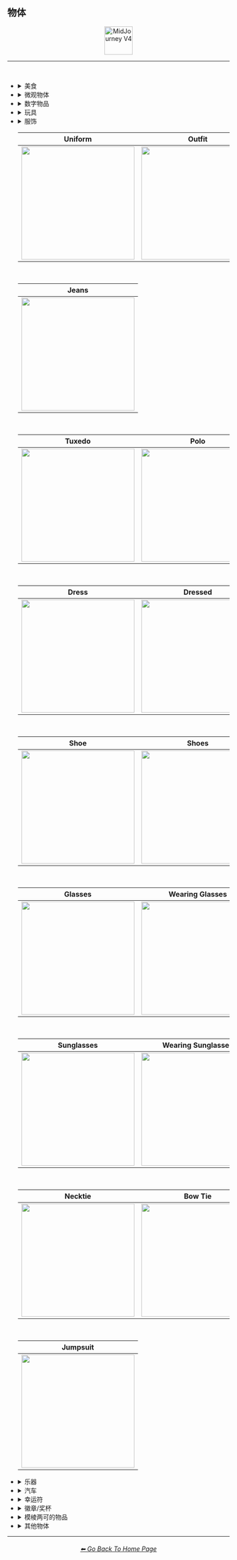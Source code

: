 <h2>物体</h2>

<div align="center">

[<img src="/Images/Repo_Parts/Buttons/Version_Buttons/button_version_V4_active.webp?raw=true" alt="MidJourney V4" height="64" />](/Pages/MJ_V4/Style_Pages/Just_The_Style/Objects.md)
<br>

</div>

<hr>
<br>


- <details><summary>美食</summary><p>

  - <details><summary>水果蔬菜</summary><p><div align="center">

	| Fruit | Vegetable |
	| :-: | :-: |
	| <img src="/Images/MJ_V4/V4_Alpha_3.5/Midjourney_Styles/Fruit.webp?raw=true" width="256" /> | <img src="/Images/MJ_V4/V4_Alpha_3.5/Midjourney_Styles/Vegetable.webp?raw=true" width="256" /> |
	
	<br>
	
	| Fig | Mango | Cauliflower |
	| :-: | :-: | :-: |
	| <img src="/Images/MJ_V4/V4_Alpha_3.5/Midjourney_Styles/Fig.webp?raw=true" width="256" /> | <img src="/Images/MJ_V4/V4_Alpha_3.5/Midjourney_Styles/Mango.webp?raw=true" width="256" /> | <img src="/Images/MJ_V4/V4_Alpha_3.5/Midjourney_Styles/Cauliflower.webp?raw=true" width="256" /> |

	</div></p></details>


  - <details><summary>肉/蛋/奶酪</summary><p><div align="center">

	| Beef | Wagyu | Tallow |
	| :-: | :-: | :-: |
	| <img src="/Images/MJ_V4/V4_Alpha_3.5/Midjourney_Styles/Beef.webp?raw=true" width="256" /> | <img src="/Images/MJ_V4/V4_Alpha_3.5/Midjourney_Styles/Wagyu.webp?raw=true" width="256" /> | <img src="/Images/MJ_V4/V4_Alpha_3.5/Midjourney_Styles/Tallow.webp?raw=true" width="256" /> |
	
	<br>
	
	| Pork | Bacon |
	| :-: | :-: |
	| <img src="/Images/MJ_V4/V4_Alpha_3.5/Midjourney_Styles/Pork.webp?raw=true" width="256" /> | <img src="/Images/MJ_V4/V4_Alpha_3.5/Midjourney_Styles/Bacon.webp?raw=true" width="256" /> |

	<br>

	| Cheese |
	| :-: |
	| <img src="/Images/MJ_V4/V4_Alpha_3.5/Midjourney_Styles/Cheese.webp?raw=true" width="256" /> |

	<br>
	
	| Egg | Egg Yolk |
	| :-: | :-: |
	| <img src="/Images/MJ_V4/V4_Alpha_3.5/Midjourney_Styles/Egg.webp?raw=true" width="256" /> | <img src="/Images/MJ_V4/V4_Alpha_3.5/Midjourney_Styles/Egg_Yolk.webp?raw=true" width="256" /> |

	</div></p></details>


  - <details><summary>面包</summary><p><div align="center">

	| Bread | Made of Bread | Pretzel |
	| :-: | :-: | :-: |
	| <img src="/Images/MJ_V4/V4_Alpha_3.5/Midjourney_Styles/Bread.webp?raw=true" width="256" /> | <img src="/Images/MJ_V4/V4_Alpha_3.5/Midjourney_Styles/Made_of_Bread.webp?raw=true" width="256" /> | <img src="/Images/MJ_V4/V4_Alpha_3.5/Midjourney_Styles/Pretzel.webp?raw=true" width="256" /> |

	<br>
	
	| Shortcrust-Pastry | Flaky-Pastry | Puff-Pastry |
	| :-: | :-: | :-: |
	| <img src="/Images/MJ_V4/V4_Alpha_3.5/Midjourney_Styles/Shortcrust-Pastry.webp?raw=true" width="256" /> | <img src="/Images/MJ_V4/V4_Alpha_3.5/Midjourney_Styles/Flaky-Pastry.webp?raw=true" width="256" /> | <img src="/Images/MJ_V4/V4_Alpha_3.5/Midjourney_Styles/Puff-Pastry.webp?raw=true" width="256" /> |

	<br>

	| Choux-Pastry | Phyllo |
	| :-: | :-: |
	| <img src="/Images/MJ_V4/V4_Alpha_3.5/Midjourney_Styles/Choux-Pastry.webp?raw=true" width="256" /> | <img src="/Images/MJ_V4/V4_Alpha_3.5/Midjourney_Styles/Phyllo.webp?raw=true" width="256" /> |

	</div></p></details>


  - <details><summary>干果与豆子</summary><p><div align="center">

	| Beans |
	| :-: |
	| <img src="/Images/MJ_V4/V4_Alpha_3.5/Midjourney_Styles/Beans.webp?raw=true" width="256" /> |

	<br>

	| Peanut |
	| :-: |
	| <img src="/Images/MJ_V4/V4_Alpha_3.5/Midjourney_Styles/Peanut.webp?raw=true" width="256" /> |

	<br>
	
	| Coconut |
	| :-: |
	| <img src="/Images/MJ_V4/V4_Alpha_3.6/Midjourney_Styles/Coconut.webp?raw=true" width="256" /> |

	</div></p></details>


  - <details><summary>菜肴</summary><p><div align="center">

	| Pizza | Hotdog |
	| :-: | :-: |
	| <img src="/Images/MJ_V4/V4_Alpha_3.5/Midjourney_Styles/Pizza.webp?raw=true" width="256" /> | <img src="/Images/MJ_V4/V4_Alpha_3.5/Midjourney_Styles/Hotdog.webp?raw=true" width="256" /> |
	
	<br>
	
	| Pasta | Spaghetti | Fettuccine |
	| :-: | :-: | :-: |
	| <img src="/Images/MJ_V4/V4_Alpha_3.5/Midjourney_Styles/Pasta.webp?raw=true" width="256" /> | <img src="/Images/MJ_V4/V4_Alpha_3.5/Midjourney_Styles/Spaghetti.webp?raw=true" width="256" /> | <img src="/Images/MJ_V4/V4_Alpha_3.5/Midjourney_Styles/Fettuccine.webp?raw=true" width="256" /> |

	<br>

	| Gnocchi |
	| :-: |
	| <img src="/Images/MJ_V4/V4_Alpha_3.5/Midjourney_Styles/Gnocchi.webp?raw=true" width="256" /> |

	<br>

	| Macaroni and Cheese |
	| :-: |
	| <img src="/Images/MJ_V4/V4_Alpha_3.7/Midjourney_Styles/Macaroni_and_Cheese.webp?raw=true" width="256" /> |

	</div></p></details>


  - <details><summary>酱汁、涂抹酱和油</summary><p><div align="center">
		
	| Vegetable Oil | Olive Oil |
	| :-: | :-: |
	| <img src="/Images/MJ_V4/V4_Alpha_3.5/Midjourney_Styles/Vegetable_Oil.webp?raw=true" width="256" /> | <img src="/Images/MJ_V4/V4_Alpha_3.5/Midjourney_Styles/Olive_Oil.webp?raw=true" width="256" /> |

	<br>

	| Butter | Margarine |
	| :-: | :-: |
	| <img src="/Images/MJ_V4/V4_Alpha_3.5/Midjourney_Styles/Butter.webp?raw=true" width="256" /> | <img src="/Images/MJ_V4/V4_Alpha_3.5/Midjourney_Styles/Margarine.webp?raw=true" width="256" /> |

	<br>

	| Peanut Butter | Jelly |
	| :-: | :-: |
	| <img src="/Images/MJ_V4/V4_Alpha_3.5/Midjourney_Styles/Peanut_Butter.webp?raw=true" width="256" /> | <img src="/Images/MJ_V4/V4_Alpha_3.5/Midjourney_Styles/Jelly.webp?raw=true" width="256" /> |

	<br>
	
	| Alfredo |
	| :-: |
	| <img src="/Images/MJ_V4/V4_Alpha_3.5/Midjourney_Styles/Alfredo.webp?raw=true" width="256" /> |	
	
	<br>
	
	| Sour Cream | Sauce | Pasta Sauce |
	| :-: | :-: | :-: |
	| <img src="/Images/MJ_V4/V4_Alpha_3.5/Midjourney_Styles/Sour_Cream.webp?raw=true" width="256" /> | <img src="/Images/MJ_V4/V4_Alpha_3.5/Midjourney_Styles/Sauce.webp?raw=true" width="256" /> | <img src="/Images/MJ_V4/V4_Alpha_3.5/Midjourney_Styles/Pasta_Sauce.webp?raw=true" width="256" /> |

	<br>
	
	| Ketchup | Mustard |
	| :-: | :-: |
	| <img src="/Images/MJ_V4/V4_Alpha_3.5/Midjourney_Styles/Ketchup.webp?raw=true" width="256" /> | <img src="/Images/MJ_V4/V4_Alpha_3.5/Midjourney_Styles/Mustard.webp?raw=true" width="256" /> |

	<br>

	| Mayonnaise | Mayo |
	| :-: | :-: |
	| <img src="/Images/MJ_V4/V4_Alpha_3.5/Midjourney_Styles/Mayonnaise.webp?raw=true" width="256" /> | <img src="/Images/MJ_V4/V4_Alpha_3.5/Midjourney_Styles/Mayo.webp?raw=true" width="256" /> |
		
	</div></p></details>


  - <details><summary>草本与香料</summary><p><div align="center">

	| Cinnamon |
	| :-: |
	| <img src="/Images/MJ_V4/V4_Alpha_3.5/Midjourney_Styles/Cinnamon.webp?raw=true" width="256" /> |

	</div></p></details>


  - <details><summary>糖果甜点</summary><p><div align="center">

	| Cake | Wedding Cake | Cake Decorating |
	| :-: | :-: | :-: |
	| <img src="/Images/MJ_V4/V4_Alpha_3.5/Midjourney_Styles/Cake.webp?raw=true" width="256" /> | <img src="/Images/MJ_V4/V4_Alpha_3.5/Midjourney_Styles/Wedding_Cake.webp?raw=true" width="256" /> | <img src="/Images/MJ_V4/V4_Alpha_3.5/Midjourney_Styles/Cake_Decorating.webp?raw=true" width="256" /> |
	
	<br>
	
	| Brownies |
	| :-: |
	| <img src="/Images/MJ_V4/V4_Alpha_3.5/Midjourney_Styles/Brownies.webp?raw=true" width="256" /> |

	<br>
	
	| Churros | Syrup | Maple Syrup |
	| :-: | :-: | :-: |
	| <img src="/Images/MJ_V4/V4_Alpha_3.5/Midjourney_Styles/Churros.webp?raw=true" width="256" /> | <img src="/Images/MJ_V4/V4_Alpha_3.5/Midjourney_Styles/Syrup.webp?raw=true" width="256" /> | <img src="/Images/MJ_V4/V4_Alpha_3.5/Midjourney_Styles/Maple_Syrup.webp?raw=true" width="256" /> |
	
	<br>
	
	| Cream | Whipped Cream | Ice Cream |
	| :-: | :-: | :-: |
	| <img src="/Images/MJ_V4/V4_Alpha_3.5/Midjourney_Styles/Cream.webp?raw=true" width="256" /> | <img src="/Images/MJ_V4/V4_Alpha_3.5/Midjourney_Styles/Whipped_Cream.webp?raw=true" width="256" /> | <img src="/Images/MJ_V4/V4_Alpha_3.5/Midjourney_Styles/Ice_Cream.webp?raw=true" width="256" /> |
	
	<br>
	
	| Candy | Lollipop | Taffy |
	| :-: | :-: | :-: |
	| <img src="/Images/MJ_V4/V4_Alpha_3.5/Midjourney_Styles/Candy.webp?raw=true" width="256" /> | <img src="/Images/MJ_V4/V4_Alpha_3.5/Midjourney_Styles/Lollipop.webp?raw=true" width="256" /> | <img src="/Images/MJ_V4/V4_Alpha_3.5/Midjourney_Styles/Taffy.webp?raw=true" width="256" /> |
	
	<br>
	
	| Cotton-Candy | Candy-Floss |
	| :-: | :-: |
	| <img src="/Images/MJ_V4/V4_Alpha_3.5/Midjourney_Styles/Cotton-Candy.webp?raw=true" width="256" /> | <img src="/Images/MJ_V4/V4_Alpha_3.5/Midjourney_Styles/Candy-Floss.webp?raw=true" width="256" /> |
	
	<br>
	
	| Gummy Candy | Gummies |
	| :-: | :-: |
	| <img src="/Images/MJ_V4/V4_Alpha_3.5/Midjourney_Styles/Gummy_Candy.webp?raw=true" width="256" /> | <img src="/Images/MJ_V4/V4_Alpha_3.5/Midjourney_Styles/Gummies.webp?raw=true" width="256" /> |

	<br>

	| Chocolate | Caramel |
	| :-: | :-: |
	| <img src="/Images/MJ_V4/V4_Alpha_3.5/Midjourney_Styles/Chocolate.webp?raw=true" width="256" /> | <img src="/Images/MJ_V4/V4_Alpha_3.5/Midjourney_Styles/Caramel.webp?raw=true" width="256" /> |
	
	<br>

	| Marzipan | Gum Paste | Modeling Chocolate |
	| :-: | :-: | :-: |
	| <img src="/Images/MJ_V4/V4_Alpha_3.5/Midjourney_Styles/Marzipan.webp?raw=true" width="256" /> | <img src="/Images/MJ_V4/V4_Alpha_3.5/Midjourney_Styles/Gum_Paste.webp?raw=true" width="256" /> | <img src="/Images/MJ_V4/V4_Alpha_3.5/Midjourney_Styles/Modeling_Chocolate.webp?raw=true" width="256" /> |

	<br>

	| Sprinkles | Nonpareils |
	| :-: | :-: |
	| <img src="/Images/MJ_V4/V4_Alpha_3.5/Midjourney_Styles/Sprinkles.webp?raw=true" width="256" /> | <img src="/Images/MJ_V4/V4_Alpha_3.5/Midjourney_Styles/Nonpareils.webp?raw=true" width="256" /> |

	<br>

	| Fondant Icing | Royal Icing |
	| :-: | :-: |
	| <img src="/Images/MJ_V4/V4_Alpha_3.5/Midjourney_Styles/Fondant_Icing.webp?raw=true" width="256" /> | <img src="/Images/MJ_V4/V4_Alpha_3.5/Midjourney_Styles/Royal_Icing.webp?raw=true" width="256" /> |

	<br>
	
	| Honeycomb | Creme Brule |
	| :-: | :-: |
	| <img src="/Images/MJ_V4/V4_Alpha_3.5/Midjourney_Styles/Honeycomb.webp?raw=true" width="256" /> | <img src="/Images/MJ_V4/V4_Alpha_3.5/Midjourney_Styles/Creme_Brule.webp?raw=true" width="256" /> |
	
	<br>
	
	| Eclair | Cannoli | Fruit-Tart |
	| :-: | :-: | :-: |
	| <img src="/Images/MJ_V4/V4_Alpha_3.5/Midjourney_Styles/Eclair.webp?raw=true" width="256" /> | <img src="/Images/MJ_V4/V4_Alpha_3.5/Midjourney_Styles/Cannoli.webp?raw=true" width="256" /> | <img src="/Images/MJ_V4/V4_Alpha_3.5/Midjourney_Styles/Fruit-Tart.webp?raw=true" width="256" /> |

	<br>

	| Gumdrop | Gum |
	| :-: | :-: |
	| <img src="/Images/MJ_V4/V4_Alpha_3.5/Midjourney_Styles/Gumdrop.webp?raw=true" width="256" /> | <img src="/Images/MJ_V4/V4_Alpha_3.5/Midjourney_Styles/Gum.webp?raw=true" width="256" /> |

	<br>
	
	| Dessertwave |
	| :-: |
	| <img src="/Images/MJ_V4/V4_Alpha_3.5/Midjourney_Styles/Dessertwave.webp?raw=true" width="256" /> |

	</div></p></details>


  - <details><summary>饮料</summary><p><div align="center">

	| Soda | Coffee | Tea |
	| :-: | :-: | :-: |
	| <img src="/Images/MJ_V4/V4_Alpha_3.5/Midjourney_Styles/Soda.webp?raw=true" width="256" /> | <img src="/Images/MJ_V4/V4_Alpha_3.5/Midjourney_Styles/Coffee.webp?raw=true" width="256" /> | <img src="/Images/MJ_V4/V4_Alpha_3.5/Midjourney_Styles/Tea.webp?raw=true" width="256" /> |

	<br>
	
	| Wine | White-Wine | Red-Wine |
	| :-: | :-: | :-: |
	| <img src="/Images/MJ_V4/V4_Alpha_3.5/Midjourney_Styles/Wine.webp?raw=true" width="256" /> | <img src="/Images/MJ_V4/V4_Alpha_3.5/Midjourney_Styles/White-Wine.webp?raw=true" width="256" /> | <img src="/Images/MJ_V4/V4_Alpha_3.5/Midjourney_Styles/Red-Wine.webp?raw=true" width="256" /> |
	
	<br>
	
	| Champagne |
	| :-: |
	| <img src="/Images/MJ_V4/V4_Alpha_3.5/Midjourney_Styles/Champagne.webp?raw=true" width="256" /> |

	<br>
	
	| Corona | Corona-Phenomenon |
	| :-: | :-: |
	| <img src="/Images/MJ_V4/V4_Alpha_3.5/Midjourney_Styles/Corona.webp?raw=true" width="256" /> | <img src="/Images/MJ_V4/V4_Alpha_3.5/Midjourney_Styles/Corona-Phenomenon.webp?raw=true" width="256" /> |

	</div></p></details>


  - <details><summary>其他美食</summary><p><div align="center">

	| Food |
	| :-: |
	| <img src="/Images/MJ_V4/V4_Alpha_3.5/Midjourney_Styles/Food.webp?raw=true" width="256" /> |

	<br>

	| Macaroni |
	| :-: |
	| <img src="/Images/MJ_V4/V4_Alpha_3.5/Midjourney_Styles/Macaroni.webp?raw=true" width="256" /> |

	<br>

	| Gelatin | Agar |
	| :-: | :-: |
	| <img src="/Images/MJ_V4/V4_Alpha_3.5/Midjourney_Styles/Gelatin.webp?raw=true" width="256" /> | <img src="/Images/MJ_V4/V4_Alpha_3.5/Midjourney_Styles/Agar.webp?raw=true" width="256" /> |

	<br>
	
	| Edible Ink | Food Coloring | Food Dye |
	| :-: | :-: | :-: |
	| <img src="/Images/MJ_V4/V4_Alpha_3.5/Midjourney_Styles/Edible_Ink.webp?raw=true" width="256" /> | <img src="/Images/MJ_V4/V4_Alpha_3.5/Midjourney_Styles/Food_Coloring.webp?raw=true" width="256" /> | <img src="/Images/MJ_V4/V4_Alpha_3.5/Midjourney_Styles/Food_Dye.webp?raw=true" width="256" /> |

	<br>
	
	| Deep-Fried | Molecular Gastronomy |
	| :-: | :-: |
	| <img src="/Images/MJ_V4/V4_Alpha_3.5/Midjourney_Styles/Deep-Fried.webp?raw=true" width="256" /> | <img src="/Images/MJ_V4/V4_Alpha_3.5/Midjourney_Styles/Molecular_Gastronomy.webp?raw=true" width="256" /> |

	<br>
	
	| Tincture |
	| :-: |
	| <img src="/Images/MJ_V4/V4_Alpha_3.5/Midjourney_Styles/Tincture.webp?raw=true" width="256" /> |
	
	<br>

	| Toothpaste |
	| :-: |
	| <img src="/Images/MJ_V4/V4_Alpha_3.5/Midjourney_Styles/Toothpaste.webp?raw=true" width="256" /> |

	</div></p></details>

  </p></details>


- <details><summary>微观物体</summary><p><div align="center">

    | Atom | Fullerene | Nanoparticle |
    | :-: | :-: | :-: |
    | <img src="/Images/MJ_V4/V4_Alpha_3.5/Midjourney_Styles/Atom.webp?raw=true" width="256" /> | <img src="/Images/MJ_V4/V4_Alpha_3.5/Midjourney_Styles/Fullerene.webp?raw=true" width="256" /> | <img src="/Images/MJ_V4/V4_Alpha_3.5/Midjourney_Styles/Nanoparticle.webp?raw=true" width="256" /> |

    <br>

	| Cells | Cellular |
	| :-: | :-: |
	| <img src="/Images/MJ_V4/V4_Alpha_3.5/Midjourney_Styles/Cells.webp?raw=true" width="256" /> | <img src="/Images/MJ_V4/V4_Alpha_3.5/Midjourney_Styles/Cellular.webp?raw=true" width="256" /> |

	<br>
	
	| Mitochondria | Mitosis |
	| :-: | :-: |
	| <img src="/Images/MJ_V4/V4_Alpha_3.5/Midjourney_Styles/Mitochondria.webp?raw=true" width="256" /> | <img src="/Images/MJ_V4/V4_Alpha_3.5/Midjourney_Styles/Mitosis.webp?raw=true" width="256" /> |

	<br>

    | DNA | Bacteria | Enzyme |
    | :-: | :-: | :-: |
    | <img src="/Images/MJ_V4/V4_Alpha_3.5/Midjourney_Styles/DNA.webp?raw=true" width="256" /> | <img src="/Images/MJ_V4/V4_Alpha_3.5/Midjourney_Styles/Bacteria.webp?raw=true" width="256" /> | <img src="/Images/MJ_V4/V4_Alpha_3.5/Midjourney_Styles/Enzyme.webp?raw=true" width="256" /> |

  </div></p></details>


- <details><summary>数字物品</summary><p><div align="center">

	| Computer | Display |
	| :-: | :-: |
	| <img src="/Images/MJ_V4/V4_Alpha_3.5/Midjourney_Styles/Computer.webp?raw=true" width="256" /> | <img src="/Images/MJ_V4/V4_Alpha_3.5/Midjourney_Styles/Display.webp?raw=true" width="256" /> |

	<br>
	
	| Camera | Lens | Film |
	| :-: | :-: | :-: |
	| <img src="/Images/MJ_V4/V4_Alpha_3.5/Midjourney_Styles/Camera.webp?raw=true" width="256" /> | <img src="/Images/MJ_V4/V4_Alpha_3.5/Midjourney_Styles/Lens.webp?raw=true" width="256" /> | <img src="/Images/MJ_V4/V4_Alpha_3.5/Midjourney_Styles/Film.webp?raw=true" width="256" /> |
	
	<br>

	| Vinyl Record | CD |
	| :-: | :-: |
	| <img src="/Images/MJ_V4/V4_Alpha_3.5/Midjourney_Styles/Vinyl_Record.webp?raw=true" width="256" /> | <img src="/Images/MJ_V4/V4_Alpha_3.5/Midjourney_Styles/CD.webp?raw=true" width="256" /> |

	<br>

	| DVD | Blu-Ray Disc |
	| :-: | :-: |
	| <img src="/Images/MJ_V4/V4_Alpha_3.5/Midjourney_Styles/DVD.webp?raw=true" width="256" /> | <img src="/Images/MJ_V4/V4_Alpha_3.5/Midjourney_Styles/Blu-Ray_Disc.webp?raw=true" width="256" /> |

	<br>

	| Videocasette |
	| :-: |
	| <img src="/Images/MJ_V4/V4_Alpha_3.5/Midjourney_Styles/Videocasette.webp?raw=true" width="256" /> |

	<br>

	| Capacitance Electronic Disc | LaserDisc | Holographic Versatile Disc |
	| :-: | :-: | :-: |
	| <img src="/Images/MJ_V4/V4_Alpha_3.5/Midjourney_Styles/Capacitance_Electronic_Disc.webp?raw=true" width="256" /> | <img src="/Images/MJ_V4/V4_Alpha_3.5/Midjourney_Styles/LaserDisc.webp?raw=true" width="256" /> | <img src="/Images/MJ_V4/V4_Alpha_3.5/Midjourney_Styles/Holographic_Versatile_Disc.webp?raw=true" width="256" /> |

	<br>
	
	| Transistor | Diode |
	| :-: | :-: |
	| <img src="/Images/MJ_V4/V4_Alpha_3.5/Midjourney_Styles/Transistor.webp?raw=true" width="256" /> | <img src="/Images/MJ_V4/V4_Alpha_3.5/Midjourney_Styles/Diode.webp?raw=true" width="256" /> |

	<br>
	
	| Wires | Cables |
	| :-: | :-: |
	| <img src="/Images/MJ_V4/V4_Alpha_3.5/Midjourney_Styles/Wires.webp?raw=true" width="256" /> | <img src="/Images/MJ_V4/V4_Alpha_3.5/Midjourney_Styles/Cables.webp?raw=true" width="256" /> |

	<br>

	| Flux Capacitor |
	| :-: |
	| <img src="/Images/MJ_V4/V4_Alpha_3.5/Midjourney_Styles/Flux_Capacitor.webp?raw=true" width="256" /> |

	<br>
	
	| Clock | Analog-Clock | Digital-Clock |
	| :-: | :-: | :-: |
	| <img src="/Images/MJ_V4/V4_Alpha_3.5/Midjourney_Styles/Clock.webp?raw=true" width="256" /> | <img src="/Images/MJ_V4/V4_Alpha_3.5/Midjourney_Styles/Analog-Clock.webp?raw=true" width="256" /> | <img src="/Images/MJ_V4/V4_Alpha_3.5/Midjourney_Styles/Digital-Clock.webp?raw=true" width="256" /> |
	
	<br>
	
	| Wristwatch |
	| :-: |
	| <img src="/Images/MJ_V4/V4_Alpha_3.5/Midjourney_Styles/Wristwatch.webp?raw=true" width="256" /> |

  </div></p></details>


- <details><summary>玩具</summary><p><div align="center">

	| Toy |
	| :-: |
	| <img src="/Images/MJ_V4/V4_Alpha_3.5/Midjourney_Styles/Toy.webp?raw=true" width="256" /> |

    <br>

    | Pinwheel | Slinky | Newtons-Cradle |
    | :-: | :-: | :-: |
    | <img src="/Images/MJ_V4/V4_Alpha_3.5/Midjourney_Styles/Pinwheel.webp?raw=true" width="256" /> | <img src="/Images/MJ_V4/V4_Alpha_3.5/Midjourney_Styles/Slinky.webp?raw=true" width="256" /> | <img src="/Images/MJ_V4/V4_Alpha_3.5/Midjourney_Styles/Newtons-Cradle.webp?raw=true" width="256" /> |

    <br>

	| Jigsaw | Puzzle | Tangram |
	| :-: | :-: | :-: |
	| <img src="/Images/MJ_V4/V4_Alpha_3.5/Midjourney_Styles/Jigsaw.webp?raw=true" width="256" /> | <img src="/Images/MJ_V4/V4_Alpha_3.5/Midjourney_Styles/Puzzle.webp?raw=true" width="256" /> | <img src="/Images/MJ_V4/V4_Alpha_3.5/Midjourney_Styles/Tangram.webp?raw=true" width="256" /> |

	<br>

	| Maze |
	| :-: |
	| <img src="/Images/MJ_V4/V4_Alpha_3.6/Midjourney_Styles/Maze.webp?raw=true" width="256" /> |
	
	<br>
	
    | Stress Ball | Koosh Ball | Koosh |
    | :-: | :-: | :-: |
    | <img src="/Images/MJ_V4/V4_Alpha_3.5/Midjourney_Styles/Stress_Ball.webp?raw=true" width="256" /> | <img src="/Images/MJ_V4/V4_Alpha_3.5/Midjourney_Styles/Koosh_Ball.webp?raw=true" width="256" /> | <img src="/Images/MJ_V4/V4_Alpha_3.5/Midjourney_Styles/Koosh.webp?raw=true" width="256" /> |

    <br>

    | Beach-Ball | Ball Pit | Zorb |
    | :-: | :-: | :-: |
    | <img src="/Images/MJ_V4/V4_Alpha_3.5/Midjourney_Styles/Beach-Ball.webp?raw=true" width="256" /> | <img src="/Images/MJ_V4/V4_Alpha_3.5/Midjourney_Styles/Ball_Pit.webp?raw=true" width="256" /> | <img src="/Images/MJ_V4/V4_Alpha_3.5/Midjourney_Styles/Zorb.webp?raw=true" width="256" /> |

    <br>

    | Rubik's Cube | Kinetic-Sand |
    | :-: | :-: |
    | <img src="/Images/MJ_V4/V4_Alpha_3.5/Midjourney_Styles/Rubiks_Cube.webp?raw=true" width="256" /> | <img src="/Images/MJ_V4/V4_Alpha_3.5/Midjourney_Styles/Kinetic-Sand.webp?raw=true" width="256" /> |

	<br>
	
	| Cards | Dominoes | Marbles |
	| :-: | :-: | :-: |
	| <img src="/Images/MJ_V4/V4_Alpha_3.5/Midjourney_Styles/Cards.webp?raw=true" width="256" /> | <img src="/Images/MJ_V4/V4_Alpha_3.5/Midjourney_Styles/Dominoes.webp?raw=true" width="256" /> | <img src="/Images/MJ_V4/V4_Alpha_3.5/Midjourney_Styles/Marbles.webp?raw=true" width="256" /> |
	
	<br>
	
	| Chess | Pogs |
	| :-: | :-: |
	| <img src="/Images/MJ_V4/V4_Alpha_3.5/Midjourney_Styles/Chess.webp?raw=true" width="256" /> | <img src="/Images/MJ_V4/V4_Alpha_3.5/Midjourney_Styles/Pogs.webp?raw=true" width="256" /> |

	<br>
	
	| Lego | Lego-Mindstorms | Lego-Mindstorms-NXT |
	| :-: | :-: | :-: |
	| <img src="/Images/MJ_V4/V4_Alpha_3.5/Midjourney_Styles/Lego.webp?raw=true" width="256" /> | <img src="/Images/MJ_V4/V4_Alpha_3.5/Midjourney_Styles/Lego-Mindstorms.webp?raw=true" width="256" /> | <img src="/Images/MJ_V4/V4_Alpha_3.5/Midjourney_Styles/Lego-Mindstorms-NXT.webp?raw=true" width="256" /> |
	
	<br>
	
	| Lincoln-Logs | Megablocks |
	| :-: | :-: |
	| <img src="/Images/MJ_V4/V4_Alpha_3.5/Midjourney_Styles/Lincoln-Logs.webp?raw=true" width="256" /> | <img src="/Images/MJ_V4/V4_Alpha_3.5/Midjourney_Styles/Megablocks.webp?raw=true" width="256" /> |
	
	<br>
	
	| Etch-A-Sketch | Lite-Brite |
	| :-: | :-: |
	| <img src="/Images/MJ_V4/V4_Alpha_3.5/Midjourney_Styles/Etch-A-Sketch.webp?raw=true" width="256" /> | <img src="/Images/MJ_V4/V4_Alpha_3.5/Midjourney_Styles/Lite-Brite.webp?raw=true" width="256" /> |

  </div></p></details>


- <details><summary>服饰<p><div align="center">

	| Uniform | Outfit | Wearable |
	| :-: | :-: | :-: |
	| <img src="/Images/MJ_V4/V4_Alpha_3.5/Midjourney_Styles/Uniform.webp?raw=true" width="256" /> | <img src="/Images/MJ_V4/V4_Alpha_3.5/Midjourney_Styles/Outfit.webp?raw=true" width="256" /> | <img src="/Images/MJ_V4/V4_Alpha_3.5/Midjourney_Styles/Wearable.webp?raw=true" width="256" /> |

	<br>

    | Jeans |
    | :-: |
    | <img src="/Images/MJ_V4/V4_Alpha_3.5/Midjourney_Styles/Jeans.webp?raw=true" width="256" /> |

	<br>
	
	| Tuxedo | Polo | Fedora |
	| :-: | :-: | :-: |
	| <img src="/Images/MJ_V4/V4_Alpha_3.5/Midjourney_Styles/Tuxedo.webp?raw=true" width="256" /> | <img src="/Images/MJ_V4/V4_Alpha_3.5/Midjourney_Styles/Polo.webp?raw=true" width="256" /> | <img src="/Images/MJ_V4/V4_Alpha_3.5/Midjourney_Styles/Fedora.webp?raw=true" width="256" /> |

	<br>

	| Dress | Dressed |
	| :-: | :-: |
	| <img src="/Images/MJ_V4/V4_Alpha_3.5/Midjourney_Styles/Dress.webp?raw=true" width="256" /> | <img src="/Images/MJ_V4/V4_Alpha_3.5/Midjourney_Styles/Dressed.webp?raw=true" width="256" /> |

	<br>

	| Shoe | Shoes | Hat |
	| :-: | :-: | :-: |
	| <img src="/Images/MJ_V4/V4_Alpha_3.5/Midjourney_Styles/Shoe.webp?raw=true" width="256" /> | <img src="/Images/MJ_V4/V4_Alpha_3.5/Midjourney_Styles/Shoes.webp?raw=true" width="256" /> | <img src="/Images/MJ_V4/V4_Alpha_3.5/Midjourney_Styles/Hat.webp?raw=true" width="256" /> |
	
	<br>

	| Glasses | Wearing Glasses |
	| :-: | :-: |
	| <img src="/Images/MJ_V4/V4_Alpha_3.5/Midjourney_Styles/Glasses.webp?raw=true" width="256" /> | <img src="/Images/MJ_V4/V4_Alpha_3.5/Midjourney_Styles/Wearing_Glasses.webp?raw=true" width="256" /> |

	<br>

	| Sunglasses | Wearing Sunglasses |
	| :-: | :-: |
	| <img src="/Images/MJ_V4/V4_Alpha_3.5/Midjourney_Styles/Sunglasses.webp?raw=true" width="256" /> | <img src="/Images/MJ_V4/V4_Alpha_3.5/Midjourney_Styles/Wearing_Sunglasses.webp?raw=true" width="256" /> |

	<br>
	
	| Necktie | Bow Tie | Bowtie |
	| :-: | :-: | :-: |
	| <img src="/Images/MJ_V4/V4_Alpha_3.5/Midjourney_Styles/Necktie.webp?raw=true" width="256" /> | <img src="/Images/MJ_V4/V4_Alpha_3.5/Midjourney_Styles/Bow_Tie.webp?raw=true" width="256" /> | <img src="/Images/MJ_V4/V4_Alpha_3.5/Midjourney_Styles/Bowtie.webp?raw=true" width="256" /> |

	<br>

	| Jumpsuit |
	| :-: |
	| <img src="/Images/MJ_V4/V4_Alpha_3.5/Midjourney_Styles/Jumpsuit.webp?raw=true" width="256" /> |

  </div></p></details>


- <details><summary>乐器</summary><p><div align="center">

	| Instrument |
	| :-: |
	| <img src="/Images/MJ_V4/V4_Alpha_3.5/Midjourney_Styles/Instrument.webp?raw=true" width="256" /> |
	
	<br>

	| Piano | Accordion | Saxophone |
	| :-: | :-: | :-: |
	| <img src="/Images/MJ_V4/V4_Alpha_3.5/Midjourney_Styles/Piano.webp?raw=true" width="256" /> | <img src="/Images/MJ_V4/V4_Alpha_3.5/Midjourney_Styles/Accordion.webp?raw=true" width="256" /> | <img src="/Images/MJ_V4/V4_Alpha_3.5/Midjourney_Styles/Saxophone.webp?raw=true" width="256" /> |

  </div></p></details>


- <details><summary>汽车</summary><p><div align="center">

	| Car | Airplane | Rocket Ship |
	| :-: | :-: | :-: |
	| <img src="/Images/MJ_V4/V4_Alpha_3.5/Midjourney_Styles/Car.webp?raw=true" width="256" /> | <img src="/Images/MJ_V4/V4_Alpha_3.5/Midjourney_Styles/Airplane.webp?raw=true" width="256" /> | <img src="/Images/MJ_V4/V4_Alpha_3.6/Midjourney_Styles/Rocket_Ship.webp?raw=true" width="256" /> |
	
	<br>
	
	| Blimp | Hot Air Balloon |
	| :-: | :-: |
	| <img src="/Images/MJ_V4/V4_Alpha_3.5/Midjourney_Styles/Blimp.webp?raw=true" width="256" /> | <img src="/Images/MJ_V4/V4_Alpha_3.5/Midjourney_Styles/Hot_Air_Balloon.webp?raw=true" width="256" /> |

	<br>
	
	| Auto |
	| :-: |
	| <img src="/Images/MJ_V4/V4_Alpha_3.5/Midjourney_Styles/Auto.webp?raw=true" width="256" /> |

  </div></p></details>


- <details><summary>幸运符</summary><p><div align="center">

	| Charm | Good-Luck-Charm |
	| :-: | :-: |
	| <img src="/Images/MJ_V4/V4_Alpha_3.5/Midjourney_Styles/Charm.webp?raw=true" width="256" /> | <img src="/Images/MJ_V4/V4_Alpha_3.5/Midjourney_Styles/Good-Luck-Charm.webp?raw=true" width="256" /> |
	
	<br>
	
	| Horseshoe | Amulet | Dreamcatcher |
	| :-: | :-: | :-: |
	| <img src="/Images/MJ_V4/V4_Alpha_3.5/Midjourney_Styles/Horseshoe.webp?raw=true" width="256" /> | <img src="/Images/MJ_V4/V4_Alpha_3.5/Midjourney_Styles/Amulet.webp?raw=true" width="256" /> | <img src="/Images/MJ_V4/V4_Alpha_3.5/Midjourney_Styles/Dreamcatcher.webp?raw=true" width="256" /> |

  </div></p></details>


- <details><summary>徽章/奖杯</summary><p><div align="center">

	| Badge | Heraldic Badge |
	| :-: | :-: |
	| <img src="/Images/MJ_V4/V4_Alpha_3.5/Midjourney_Styles/Badge.webp?raw=true" width="256" /> | <img src="/Images/MJ_V4/V4_Alpha_3.5/Midjourney_Styles/Heraldic_Badge.webp?raw=true" width="256" /> |
	
	<br>
	
	| Trophy | Gorget Patch |
	| :-: | :-: |
	| <img src="/Images/MJ_V4/V4_Alpha_3.5/Midjourney_Styles/Trophy.webp?raw=true" width="256" /> | <img src="/Images/MJ_V4/V4_Alpha_3.5/Midjourney_Styles/Gorget_Patch.webp?raw=true" width="256" /> |

  </div></p></details>


- <details><summary>模棱两可的物品</summary><p><div align="center">

	| Object |
	| :-: |
	| <img src="/Images/MJ_V4/V4_Alpha_3.5/Midjourney_Styles/Object.webp?raw=true" width="256" /> |
		
	<br>
	
	| Stuff | Things | Items |
	| :-: | :-: | :-: |
	| <img src="/Images/MJ_V4/V4_Alpha_3.5/Midjourney_Styles/Stuff.webp?raw=true" width="256" /> | <img src="/Images/MJ_V4/V4_Alpha_3.5/Midjourney_Styles/Things.webp?raw=true" width="256" /> | <img src="/Images/MJ_V4/V4_Alpha_3.5/Midjourney_Styles/Items.webp?raw=true" width="256" /> |

	<br>

	| Trinket | Knickknack | Nick-Nack |
	| :-: | :-: | :-: |
	| <img src="/Images/MJ_V4/V4_Alpha_3.5/Midjourney_Styles/Trinket.webp?raw=true" width="256" /> | <img src="/Images/MJ_V4/V4_Alpha_3.5/Midjourney_Styles/Knickknack.webp?raw=true" width="256" /> | <img src="/Images/MJ_V4/V4_Alpha_3.5/Midjourney_Styles/Nick-Nack.webp?raw=true" width="256" /> |
	
	<br>
	
	| Bauble | Curio | Tchotchke |
	| :-: | :-: | :-: |
	| <img src="/Images/MJ_V4/V4_Alpha_3.5/Midjourney_Styles/Bauble.webp?raw=true" width="256" /> | <img src="/Images/MJ_V4/V4_Alpha_3.5/Midjourney_Styles/Curio.webp?raw=true" width="256" /> | <img src="/Images/MJ_V4/V4_Alpha_3.5/Midjourney_Styles/Tchotchke.webp?raw=true" width="256" /> |
	
	<br>
	
	| Doodad | Blobject |
	| :-: | :-: |
	| <img src="/Images/MJ_V4/V4_Alpha_3.5/Midjourney_Styles/Doodad.webp?raw=true" width="256" /> | <img src="/Images/MJ_V4/V4_Alpha_3.5/Midjourney_Styles/Blobject.webp?raw=true" width="256" /> |

  </div></p></details>


- <details><summary>其他物体</summary><p><div align="center">

	| Dichroic-Prism | Dispersive-Prism | Bubble |
	| :-: | :-: | :-: |
	| <img src="/Images/MJ_V4/V4_Alpha_3.5/Midjourney_Styles/Dichroic-Prism.webp?raw=true" width="256" /> | <img src="/Images/MJ_V4/V4_Alpha_3.5/Midjourney_Styles/Dispersive-Prism.webp?raw=true" width="256" /> | <img src="/Images/MJ_V4/V4_Alpha_3.6/Midjourney_Styles/Bubble.webp?raw=true" width="256" /> |

	<br>

	| Seashell | Toilet | Bean-Bag |
	| :-: | :-: | :-: |
	| <img src="/Images/MJ_V4/V4_Alpha_3.6/Midjourney_Styles/Seashell.webp?raw=true" width="256" /> | <img src="/Images/MJ_V4/V4_Alpha_3.6/Midjourney_Styles/Toilet.webp?raw=true" width="256" /> | <img src="/Images/MJ_V4/V4_Alpha_3.5/Midjourney_Styles/Bean-Bag.webp?raw=true" width="256" /> |
	
	<br>
	
	| Cage | Cheese Grater |
	| :-: | :-: |
	| <img src="/Images/MJ_V4/V4_Alpha_3.5/Midjourney_Styles/Cage.webp?raw=true" width="256" /> | <img src="/Images/MJ_V4/V4_Alpha_3.5/Midjourney_Styles/Cheese_Grater.webp?raw=true" width="256" /> |

	<br>

	| Bracelet | Ribbons | Fingerprint |
	| :-: | :-: | :-: |
	| <img src="/Images/MJ_V4/V4_Alpha_3.5/Midjourney_Styles/Bracelet.webp?raw=true" width="256" /> | <img src="/Images/MJ_V4/V4_Alpha_3.5/Midjourney_Styles/Ribbons.webp?raw=true" width="256" /> | <img src="/Images/MJ_V4/V4_Alpha_3.5/Midjourney_Styles/Fingerprint.webp?raw=true" width="256" /> |

	<br>

	| Bling |
	| :-: |
	| <img src="/Images/MJ_V4/V4_Alpha_3.5/Midjourney_Styles/Bling.webp?raw=true" width="256" /> |

	<br>

	| Tesla Valve |
	| :-: |
	| <img src="/Images/MJ_V4/V4_Alpha_3.5/Midjourney_Styles/Tesla_Valve.webp?raw=true" width="256" /> |

	<br>
	
	| Flag | Bench | Yardstick |
	| :-: | :-: | :-: |
	| <img src="/Images/MJ_V4/V4_Alpha_3.5/Midjourney_Styles/Flag.webp?raw=true" width="256" /> | <img src="/Images/MJ_V4/V4_Alpha_3.5/Midjourney_Styles/Bench.webp?raw=true" width="256" /> | <img src="/Images/MJ_V4/V4_Alpha_3.5/Midjourney_Styles/Yardstick.webp?raw=true" width="256" /> |

	<br>
	
	| Backdrop | Greenscreen |
	| :-: | :-: |
	| <img src="/Images/MJ_V4/V4_Alpha_3.5/Midjourney_Styles/Backdrop.webp?raw=true" width="256" /> | <img src="/Images/MJ_V4/V4_Alpha_3.5/Midjourney_Styles/Greenscreen.webp?raw=true" width="256" /> |
	
	<br>
	
	| Veins |
	| :-: |
	| <img src="/Images/MJ_V4/V4_Alpha_3.5/Midjourney_Styles/Veins.webp?raw=true" width="256" /> |
	
	<br>
	
	| Bunsen Burner |
	| :-: |
	| <img src="/Images/MJ_V4/V4_Alpha_3.5/Midjourney_Styles/Bunsen_Burner.webp?raw=true" width="256" /> |
	
	<br>
	
	| Needle | Screw |
	| :-: | :-: |
	| <img src="/Images/MJ_V4/V4_Alpha_3.5/Midjourney_Styles/Needle.webp?raw=true" width="256" /> | <img src="/Images/MJ_V4/V4_Alpha_3.5/Midjourney_Styles/Screw.webp?raw=true" width="256" /> |
	
	<br>

	| Nail | Metal Nail |
	| :-: | :-: |
	| <img src="/Images/MJ_V4/V4_Alpha_3.5/Midjourney_Styles/Nail.webp?raw=true" width="256" /> | <img src="/Images/MJ_V4/V4_Alpha_3.5/Midjourney_Styles/Metal_Nail.webp?raw=true" width="256" /> |

	<br>
	
	| Paper Clips |
	| :-: |
	| <img src="/Images/MJ_V4/V4_Alpha_3.5/Midjourney_Styles/Paper_Clips.webp?raw=true" width="256" /> |

	<br>

	| Band-Aid | Bandage | Gauze |
	| :-: | :-: | :-: |
	| <img src="/Images/MJ_V4/V4_Alpha_3.5/Midjourney_Styles/Band-Aid.webp?raw=true" width="256" /> | <img src="/Images/MJ_V4/V4_Alpha_3.5/Midjourney_Styles/Bandage.webp?raw=true" width="256" /> | <img src="/Images/MJ_V4/V4_Alpha_3.5/Midjourney_Styles/Gauze.webp?raw=true" width="256" /> |

	<br>
	
	| Rubber Band | Rubber Band Ball | Silly Band |
	| :-: | :-: | :-: |
	| <img src="/Images/MJ_V4/V4_Alpha_3.5/Midjourney_Styles/Rubber_Band.webp?raw=true" width="256" /> | <img src="/Images/MJ_V4/V4_Alpha_3.6/Midjourney_Styles/Rubber_Band_Ball.webp?raw=true" width="256" /> | <img src="/Images/MJ_V4/V4_Alpha_3.5/Midjourney_Styles/Silly_Band.webp?raw=true" width="256" /> |
	
	<br>
	
	| Balloon |
	| :-: |
	| <img src="/Images/MJ_V4/V4_Alpha_3.5/Midjourney_Styles/Balloon.webp?raw=true" width="256" /> |
	
	<br>

	| Soap | Lipstick |
	| :-: | :-: |
	| <img src="/Images/MJ_V4/V4_Alpha_3.5/Midjourney_Styles/Soap.webp?raw=true" width="256" /> | <img src="/Images/MJ_V4/V4_Alpha_3.5/Midjourney_Styles/Lipstick.webp?raw=true" width="256" /> |

	<br>
	
	| Plume |
	| :-: |
	| <img src="/Images/MJ_V4/V4_Alpha_3.5/Midjourney_Styles/Plume.webp?raw=true" width="256" /> |

	<br>
	
	| Mat |
	| :-: |
	| <img src="/Images/MJ_V4/V4_Alpha_3.5/Midjourney_Styles/Mat.webp?raw=true" width="256" /> |

	<br>

	| <br>Teapot<p><div align="center"><i><h6><a href="https://rexwang8.github.io/resource/ai/teapot">@bob</a></h6></i></p> |
	| :-: |
	| <img src="/Images/MJ_V4/V4_Alpha_3.5/Midjourney_Styles/Teapot.webp?raw=true" width="256" /> |

  </div></p></details>


<hr><!--------------->
<div align="center">
<h6><a href="/README.md">⬅ Go Back To Home Page</a></h6>
</div>
